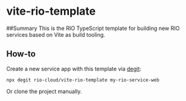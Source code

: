 # vite-rio-template

##Summary
This is the RIO TypeScript template for building new RIO services based on Vite as build tooling.


## How-to
Create a new service app with this template via [degit](https://www.npmjs.com/package/degit):

```
npx degit rio-cloud/vite-rio-template my-rio-service-web
```

Or clone the project manually.